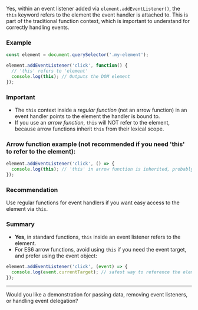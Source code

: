 Yes, within an event listener added via `element.addEventListener()`, the `this` keyword refers to the element the event handler is attached to. This is part of the traditional function context, which is important to understand for correctly handling events.

### Example

```js
const element = document.querySelector('.my-element');

element.addEventListener('click', function() {
  // 'this' refers to 'element'
  console.log(this); // Outputs the DOM element
});
```

### Important

- The `this` context inside a *regular function* (not an arrow function) in an event handler points to the element the handler is bound to.
- If you use an *arrow function*, `this` will NOT refer to the element, because arrow functions inherit `this` from their lexical scope.

### Arrow function example (not recommended if you need 'this' to refer to the element):

```js
element.addEventListener('click', () => {
  console.log(this); // 'this' in arrow function is inherited, probably window or enclosing scope
});
```

### Recommendation
Use regular functions for event handlers if you want easy access to the element via `this`.

### Summary
- **Yes**, in standard functions, `this` inside an event listener refers to the element.
- For ES6 arrow functions, avoid using `this` if you need the event target, and prefer using the event object:

```js
element.addEventListener('click', (event) => {
  console.log(event.currentTarget); // safest way to reference the element
});
```

---

Would you like a demonstration for passing data, removing event listeners, or handling event delegation?